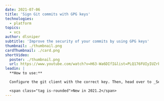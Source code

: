 ```yaml
---
date: 2021-07-06
title: 'Sign Git commits with GPG keys'
technologies:
  - platform
topics:
  - vcs
author: dlsniper
subtitle: 'Improve the security of your commits by using GPG keys'
thumbnail: ./thumbnail.png
cardThumbnail: ./card.png
shortVideo:
  poster: ./thumbnail.png
  url: https://www.youtube.com/watch?v=H63-Wa6DIfI&list=PLQ176FUIyIUZrbrlz4AY1V8VzBJKZyVlW&index=152
leadin: |
  **How to use:**

  Configure the git client with the correct key. Then, head over to _Settings/Preferences | Version Control | Git_ and check the option **Configure GPG Key...** to turn on this feature.

  <span class="tag is-rounded">New in 2021.2</span>
---
```


